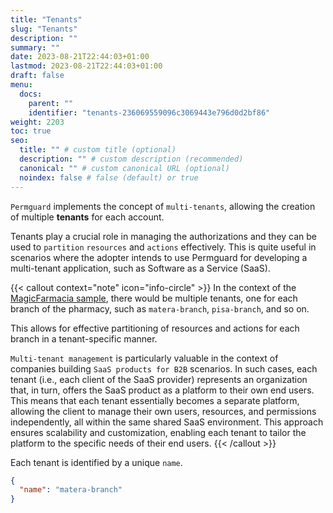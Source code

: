 ```yaml
---
title: "Tenants"
slug: "Tenants"
description: ""
summary: ""
date: 2023-08-21T22:44:03+01:00
lastmod: 2023-08-21T22:44:03+01:00
draft: false
menu:
  docs:
    parent: ""
    identifier: "tenants-236069559096c3069443e796d0d2bf86"
weight: 2203
toc: true
seo:
  title: "" # custom title (optional)
  description: "" # custom description (recommended)
  canonical: "" # custom canonical URL (optional)
  noindex: false # false (default) or true
---
```


`Permguard` implements the concept of `multi-tenants`, allowing the creation of multiple **tenants** for each account.

Tenants play a crucial role in managing the authorizations and they can be used to `partition` `resources` and `actions` effectively.
This is quite useful in scenarios where the adopter intends to use Permguard for developing a multi-tenant application, such as Software as a Service (SaaS).

{{< callout context="note" icon="info-circle" >}}
In the context of the [MagicFarmacia sample](/docs/overview/adoption-through-example#integration-use-case-pharmacy-branch-management), there would be multiple tenants, one for each branch of the pharmacy, such as `matera-branch`, `pisa-branch`, and so on.

This allows for effective partitioning of resources and actions for each branch in a tenant-specific manner.

`Multi-tenant management` is particularly valuable in the context of companies building `SaaS products for B2B` scenarios. In such cases, each tenant (i.e., each client of the SaaS provider) represents an organization that, in turn, offers the SaaS product as a platform to their own end users. This means that each tenant essentially becomes a separate platform, allowing the client to manage their own users, resources, and permissions independently, all within the same shared SaaS environment. This approach ensures scalability and customization, enabling each tenant to tailor the platform to the specific needs of their end users.
{{< /callout >}}

Each tenant is identified by a unique `name`.

```json
{
  "name": "matera-branch"
}
```
